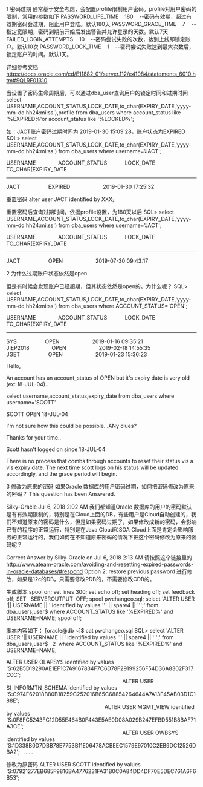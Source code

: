 1 密码过期
通常基于安全考虑，会配置profile限制用户密码。profile对用户密码的限制，常用的参数如下
PASSWORD_LIFE_TIME    180    --密码有效期，超过有效期密码会过期，阻止用户登陆。默认180天
PASSWORD_GRACE_TIME    7    --指定宽限期，密码到期前开始后发出警告并允许登录的天数。默认7天
FAILED_LOGIN_ATTEMPTS    10    --密码尝试失败的次数，达到上线即锁定账户。默认10次
PASSWORD_LOCK_TIME    1    --密码尝试失败达到最大次数后，锁定账户的时间。默认1天。

详细参考文档
https://docs.oracle.com/cd/E11882_01/server.112/e41084/statements_6010.htm#SQLRF01310

当设置了密码生命周期后，可以通过dba_user查询用户的锁定时间和过期时间
select USERNAME,ACCOUNT_STATUS,LOCK_DATE,to_char(EXPIRY_DATE,'yyyy-mm-dd hh24:mi:ss'),profile from dba_users where account_status like '%EXPIRED%'or account_status like '%LOCKED%';

如：JACT账户密码过期时间为 2019-01-30 15:09:28，账户状态为EXPIRED
SQL> select USERNAME,ACCOUNT_STATUS,LOCK_DATE,to_char(EXPIRY_DATE,'yyyy-mm-dd hh24:mi:ss') from dba_users where username='JACT';

USERNAME               ACCOUNT_STATUS            LOCK_DATE TO_CHAR(EXPIRY_DATE
------------------------------ -------------------------------- --------- -------------------
JACT                   EXPIRED                      2019-01-30 17:25:32

重置密码
alter user JACT identified by XXX;

重置密码后查询过期时间，依据profile设置，为180天以后
SQL> select USERNAME,ACCOUNT_STATUS,LOCK_DATE,to_char(EXPIRY_DATE,'yyyy-mm-dd hh24:mi:ss') from dba_users where username='JACT';

USERNAME               ACCOUNT_STATUS            LOCK_DATE TO_CHAR(EXPIRY_DATE
------------------------------ -------------------------------- --------- -------------------
JACT                   OPEN                      2019-07-30 09:43:17

2 为什么过期账户状态依然是open

但是有时候会发现账户已经超期，但其状态依然是open的。为什么呢？
SQL> select USERNAME,ACCOUNT_STATUS,LOCK_DATE,to_char(EXPIRY_DATE,'yyyy-mm-dd hh24:mi:ss') from dba_users where ACCOUNT_STATUS='OPEN';

USERNAME               ACCOUNT_STATUS            LOCK_DATE TO_CHAR(EXPIRY_DATE
------------------------------ -------------------------------- --------- -------------------
SYS                   OPEN                      2019-01-16 09:35:21
JIEP2018               OPEN                      2019-02-18 14:55:35
JGET                   OPEN                      2019-01-23 15:36:23

Hello,

An account has an account_status of OPEN but it's expiry date is very old (ex: 18-JUL-04)..

select username,account_status,expiry_date from dba_users where username='SCOTT'

SCOTT OPEN 18-JUL-04

I'm not sure how this could be possible...ANy clues?

Thanks for your time..

Scott hasn't logged on since 18-JUL-04


There is no process that combs through accounts to reset their status vis a vis expiry date. The next time scott logs on his status will be updated accordingly, and the grace period will begin.




3 修改为原来的密码
如果Oracle 数据库的用户密码过期，如何把密码修改为原来的密码？
This question has been Answered.

Silky-Oracle Jul 6, 2018 2:02 AM
我们都知道Oracle 数据库的用户的密码默认是有有效期限制的，特别是在Cloud上面的DB，有些用户是Cloud自动创建的，我们不知道原来的密码是什么，但是如果密码过期了，如果修改成新的密码，会影响已有的程序的正常运行，特别是在Java Cloud和SOA Cloud上面是肯定会影响服务的正常运行的，我们如何在不知道原来密码的情况下把这个密码修改为原来的密码呢？

Correct Answer
by Silky-Oracle on Jul 6, 2018 2:13 AM
请按照这个链接里的
http://www.ateam-oracle.com/avoiding-and-resetting-expired-passwords-in-oracle-databases/#respond
Option 2: restore previous password
进行修改，如果是12c的DB，只需要修改PDB的，不需要修改CDB的。


生成脚本
spool on;
set lines 300;
set echo off;
set heading off;
set feedback off;
SET   SERVEROUTPUT  OFF;
spool pwchangeo.sql;
select 'ALTER USER '|| USERNAME || ' identified by values ''' || spare4 || ''';' from dba_users,user$
where ACCOUNT_STATUS like '%EXPIRED%' and USERNAME=NAME;
spool off;

脚本内容如下：
[oracle@db ~]$ cat pwchangeo.sql
SQL> select 'ALTER USER '|| USERNAME || ' identified by values ''' || spare4 || ''';' from dba_users,user$
  2  where ACCOUNT_STATUS like '%EXPIRED%' and USERNAME=NAME;

ALTER USER OLAPSYS identified by values 'S:62B5D19290AE1EF1C7A9167834F7C6D78F29199256F54D36A8302F317C0C';                                                                                                                                                                                                   
ALTER USER SI_INFORMTN_SCHEMA identified by values 'S:C974F62018B80B18259C252016B65C68854264644A7A13F45AB03D1C188E';                                                                                                                                                                                        
ALTER USER MGMT_VIEW identified by values 'S:0F8FC5243FC12D55E464B0F443E5AE0D08A029B247EFBD551B8BAF71A3CE';                                                                                                                                                                                                 
ALTER USER OWBSYS identified by values 'S:1D338B0D7DBB78E7753B11E06478ACBEEC1579E97010C2EB9DC12526DBA2';  
......

修改为原密码
ALTER USER SCOTT identified by values 'S:07921277EB685F9816BA4776231FA31B0C0A84DD4DF70E5DEC761A6F6B53';   
